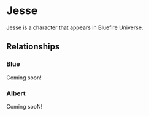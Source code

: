 # Jesse
Jesse is a character that appears in Bluefire Universe.

## Relationships
### Blue
Coming soon!
### Albert
Coming sooN!
